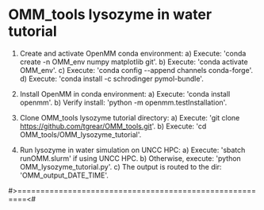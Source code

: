 # OMM_tools lysozyme in water tutorial

1) Create and activate OpenMM conda environment:
    a) Execute: 'conda create -n OMM_env numpy matplotlib git'.
    b) Execute: 'conda activate OMM_env'.
    c) Execute: 'conda config --append channels conda-forge'.
    d) Execute: 'conda install -c schrodinger pymol-bundle'.

2) Install OpenMM in conda environment:
    a) Execute: 'conda install openmm'.
    b) Verify install: 'python -m openmm.testInstallation'.

3) Clone OMM_tools lysozyme tutorial directory:
    a) Execute: 'git clone https://github.com/tgrear/OMM_tools.git'.
    b) Execute: 'cd OMM_tools/OMM_lysozyme_tutorial'.

4) Run lysozyme in water simulation on UNCC HPC:
    a) Execute: 'sbatch runOMM.slurm' if using UNCC HPC.
    b) Otherwise, execute: 'python OMM_lysozyme_tutorial.py'.
    c) The output is routed to the dir: 'OMM_output_DATE_TIME'.

#>========================================================<#
